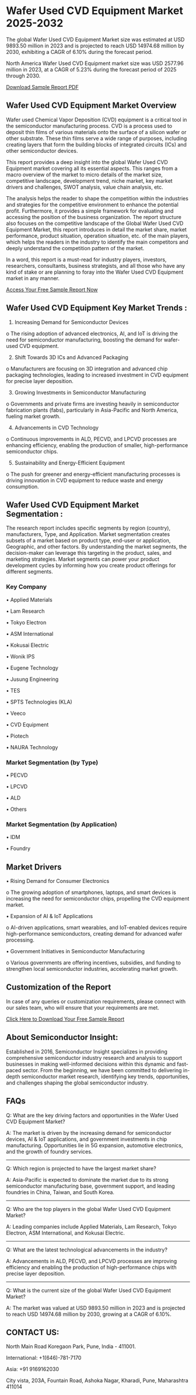 
<h1>Wafer Used CVD Equipment Market 2025-2032</h1>

The global Wafer Used CVD Equipment Market size was estimated at USD 9893.50 million in 2023 and is projected to reach USD 14974.68 million by 2030, exhibiting a CAGR of 6.10% during the forecast period.

North America Wafer Used CVD Equipment market size was USD 2577.96 million in 2023, at a CAGR of 5.23% during the forecast period of 2025 through 2030.

[Download Sample Report PDF
](https://semiconductorinsight.com/download-sample-report/?product_id=82133)

<h2>Wafer Used CVD Equipment Market Overview</h2>

Wafer used Chemical Vapor Deposition (CVD) equipment is a critical tool in the semiconductor manufacturing process. CVD is a process used to deposit thin films of various materials onto the surface of a silicon wafer or other substrate. These thin films serve a wide range of purposes, including creating layers that form the building blocks of integrated circuits (ICs) and other semiconductor devices.

This report provides a deep insight into the global Wafer Used CVD Equipment market covering all its essential aspects. This ranges from a macro overview of the market to micro details of the market size, competitive landscape, development trend, niche market, key market drivers and challenges, SWOT analysis, value chain analysis, etc.

The analysis helps the reader to shape the competition within the industries and strategies for the competitive environment to enhance the potential profit. Furthermore, it provides a simple framework for evaluating and accessing the position of the business organization. The report structure also focuses on the competitive landscape of the Global Wafer Used CVD Equipment Market, this report introduces in detail the market share, market performance, product situation, operation situation, etc. of the main players, which helps the readers in the industry to identify the main competitors and deeply understand the competition pattern of the market.

In a word, this report is a must-read for industry players, investors, researchers, consultants, business strategists, and all those who have any kind of stake or are planning to foray into the Wafer Used CVD Equipment market in any manner.



[Access Your Free Sample Report Now
](https://semiconductorinsight.com/download-sample-report/?product_id=82133)


<h2>Wafer Used CVD Equipment Key Market Trends  :</h2>

1.	Increasing Demand for Semiconductor Devices

o	The rising adoption of advanced electronics, AI, and IoT is driving the need for semiconductor manufacturing, boosting the demand for wafer-used CVD equipment.

2.	Shift Towards 3D ICs and Advanced Packaging

o	Manufacturers are focusing on 3D integration and advanced chip packaging technologies, leading to increased investment in CVD equipment for precise layer deposition.

3.	Growing Investments in Semiconductor Manufacturing

o	Governments and private firms are investing heavily in semiconductor fabrication plants (fabs), particularly in Asia-Pacific and North America, fueling market growth.

4.	Advancements in CVD Technology

o	Continuous improvements in ALD, PECVD, and LPCVD processes are enhancing efficiency, enabling the production of smaller, high-performance semiconductor chips.

5.	Sustainability and Energy-Efficient Equipment

o	The push for greener and energy-efficient manufacturing processes is driving innovation in CVD equipment to reduce waste and energy consumption.

<h2>Wafer Used CVD Equipment Market Segmentation :</h2>

The research report includes specific segments by region (country), manufacturers, Type, and Application. Market segmentation creates subsets of a market based on product type, end-user or application, Geographic, and other factors. By understanding the market segments, the decision-maker can leverage this targeting in the product, sales, and marketing strategies. Market segments can power your product development cycles by informing how you create product offerings for different segments.

<h3>Key Company</h3>

•	Applied Materials

•	Lam Research

•	Tokyo Electron

•	ASM International

•	Kokusai Electric

•	Wonik IPS

•	Eugene Technology

•	Jusung Engineering

•	TES

•	SPTS Technologies (KLA)

•	Veeco

•	CVD Equipment

•	Piotech

•	NAURA Technology

<h3>Market Segmentation (by Type)</h3>

•	PECVD

•	LPCVD

•	ALD

•	Others

<h3>Market Segmentation (by Application)</h3>

•	IDM

•	Foundry

<h2>Market Drivers</h2>

•	Rising Demand for Consumer Electronics

o	The growing adoption of smartphones, laptops, and smart devices is increasing the need for semiconductor chips, propelling the CVD equipment market.

•	Expansion of AI & IoT Applications

o	AI-driven applications, smart wearables, and IoT-enabled devices require high-performance semiconductors, creating demand for advanced wafer processing.

•	Government Initiatives in Semiconductor Manufacturing

o	Various governments are offering incentives, subsidies, and funding to strengthen local semiconductor industries, accelerating market growth.



<h2>Customization of the Report</h2>

In case of any queries or customization requirements, please connect with our sales team, who will ensure that your requirements are met.



[Click Here to Download Your Free Sample Report 
](https://semiconductorinsight.com/download-sample-report/?product_id=82133)


<h2>About Semiconductor Insight:</h2>

Established in 2016, Semiconductor Insight specializes in providing comprehensive semiconductor industry research and analysis to support businesses in making well-informed decisions within this dynamic and fast-paced sector. From the beginning, we have been committed to delivering in-depth semiconductor market research, identifying key trends, opportunities, and challenges shaping the global semiconductor industry.



<h2>FAQs</h2>

Q: What are the key driving factors and opportunities in the Wafer Used CVD Equipment Market?

A: The market is driven by the increasing demand for semiconductor devices, AI & IoT applications, and government investments in chip manufacturing. Opportunities lie in 5G expansion, automotive electronics, and the growth of foundry services.

________________________________________

Q: Which region is projected to have the largest market share?

A: Asia-Pacific is expected to dominate the market due to its strong semiconductor manufacturing base, government support, and leading foundries in China, Taiwan, and South Korea.

________________________________________

Q: Who are the top players in the global Wafer Used CVD Equipment Market?

A: Leading companies include Applied Materials, Lam Research, Tokyo Electron, ASM International, and Kokusai Electric.

________________________________________

Q: What are the latest technological advancements in the industry?

A: Advancements in ALD, PECVD, and LPCVD processes are improving efficiency and enabling the production of high-performance chips with precise layer deposition.


________________________________________

Q: What is the current size of the global Wafer Used CVD Equipment Market?

A: The market was valued at USD 9893.50 million in 2023 and is projected to reach USD 14974.68 million by 2030, growing at a CAGR of 6.10%.




<h2>CONTACT US:</h2>

North Main Road Koregaon Park, Pune, India - 411001.

International: +1(646)-781-7170

Asia: +91 9169162030



City vista, 203A, Fountain Road, Ashoka Nagar, Kharadi, Pune, Maharashtra 411014


